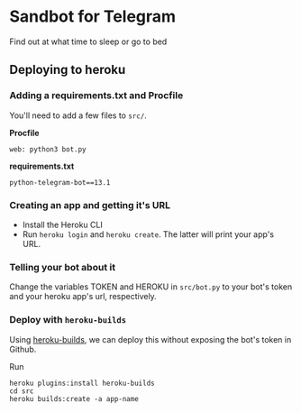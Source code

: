 # Sandbot for Telegram
Find out at what time to sleep or go to bed

## Deploying to heroku
### Adding a requirements.txt and Procfile
You'll need to add a few files to `src/`.

**Procfile**
```
web: python3 bot.py
```

**requirements.txt**
```
python-telegram-bot==13.1
```

### Creating an app and getting it's URL
* Install the Heroku CLI
* Run `heroku login` and `heroku create`. The latter will print your app's URL.

### Telling your bot about it
Change the variables TOKEN and HEROKU in `src/bot.py` to your bot's token and your heroku app's url, respectively.

### Deploy with `heroku-builds`
Using [heroku-builds](https://github.com/heroku/heroku-builds), we can deploy this without exposing the bot's token in Github.

Run
```
heroku plugins:install heroku-builds
cd src
heroku builds:create -a app-name
```
